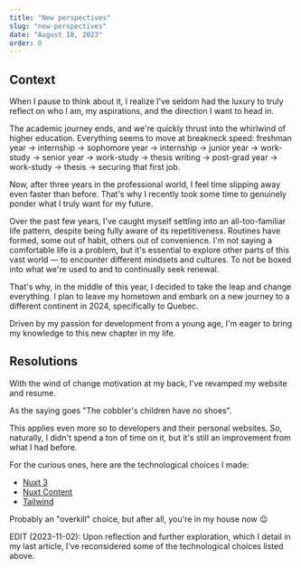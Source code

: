 ```yaml
---
title: "New perspectives"
slug: "new-perspectives"
date: "August 18, 2023"
order: 0
---
```


## Context

When I pause to think about it, I realize I've seldom had the luxury to truly reflect on who I am, my aspirations, and the direction I want to head in.

The academic journey ends, and we're quickly thrust into the whirlwind of higher education. Everything seems to move at breakneck speed: freshman year → internship → sophomore year → internship → junior year → work-study → senior year → work-study → thesis writing → post-grad year → work-study → thesis → securing that first job.

Now, after three years in the professional world, I feel time slipping away even faster than before. That's why I recently took some time to genuinely ponder what I truly want for my future.

Over the past few years, I've caught myself settling into an all-too-familiar life pattern, despite being fully aware of its repetitiveness. Routines have formed, some out of habit, others out of convenience. I'm not saying a comfortable life is a problem, but it's essential to explore other parts of this vast world — to encounter different mindsets and cultures. To not be boxed into what we're used to and to continually seek renewal.

That's why, in the middle of this year, I decided to take the leap and change everything. I plan to leave my hometown and embark on a new journey to a different continent in 2024, specifically to Quebec.

Driven by my passion for development from a young age, I'm eager to bring my knowledge to this new chapter in my life.

## Resolutions

With the wind of change motivation at my back, I've revamped my website and resume.

As the saying goes "The cobbler's children have no shoes".

This applies even more so to developers and their personal websites. So, naturally, I didn't spend a ton of time on it, but it's still an improvement from what I had before.

For the curious ones, here are the technological choices I made:

* [Nuxt 3](https://nuxt.com/)
* [Nuxt Content](https://content.nuxtjs.org/)
* [Tailwind](https://tailwindcss.com/)

Probably an "overkill" choice, but after all, you're in my house now 😉

EDIT (2023-11-02): Upon reflection and further exploration, which I detail in my last article, I've reconsidered some of the technological choices listed above.
